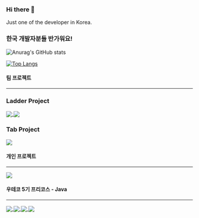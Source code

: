### Hi there 👋
Just one of the developer in Korea.

### 한국 개발자분들 반가워요!

</d>

<!-- 깃 스탯 -->
![Anurag's GitHub stats](https://github-readme-stats.vercel.app/api?username=HAERYN&show_icons=true&theme=cobalt)



<!-- 언어 사용량 -->
[![Top Langs](https://github-readme-stats.vercel.app/api/top-langs/?username=HAERYN&layout=compact)](https://github.com/anuraghazra/github-readme-stats)




<!-- 주요 레포 -->
#### 팀 프로젝트
***
### Ladder Project
<a href="https://github.com/2022-SeongNam-Team-C/Ladder-Frontend">
  <img align="center" src="https://github-readme-stats.vercel.app/api/pin/?username=2022-SeongNam-Team-C&repo=Ladder-Frontend" />
</a>

<a href="https://github.com/2022-SeongNam-Team-C/Ladder-Backend">
  <img align="center" src="https://github-readme-stats.vercel.app/api/pin/?username=2022-SeongNam-Team-C&repo=Ladder-Backend" />
</a>

### Tab Project
<a href="https://github.com/Techeer3-Spring-Study/TAB-Frontend">
  <img align="center" src="https://github-readme-stats.vercel.app/api/pin/?username=Techeer3-Spring-Study&repo=TAB-Frontend" />
</a>



#### 개인 프로젝트
***
<a href="https://github.com/HAERYN/Mymemo">
  <img align="center" src="https://github-readme-stats.vercel.app/api/pin/?username=HAERYN&repo=Mymemo"/>
</a>


#### 우테코 5기 프리코스 - Java
***
<a href="https://github.com/woowacourse-precourse/java-onboarding">
  <img align="center" src="https://github-readme-stats.vercel.app/api/pin/?username=woowacourse-precourse&repo=java-onboarding"/>
</a>
<a href="https://github.com/woowacourse-precourse/java-baseball">
  <img align="center" src="https://github-readme-stats.vercel.app/api/pin/?username=woowacourse-precourse&repo=java-baseball"/>
</a>
<a href="https://github.com/woowacourse-precourse/java-lotto">
  <img align="center" src="https://github-readme-stats.vercel.app/api/pin/?username=woowacourse-precourse&repo=java-lotto"/>
</a>
<a href="https://github.com/woowacourse-precourse/java-bridge">
  <img align="center" src="https://github-readme-stats.vercel.app/api/pin/?username=woowacourse-precourse&repo=java-bridge"/>
</a>
